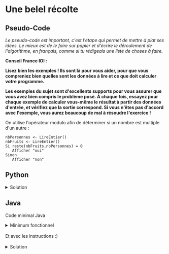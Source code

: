 # Une belel récolte

## Pseudo-Code

_Le pseudo-code est important, c'est l'étape qui permet de mettre à plat ses idées. Le mieux est de le faire sur papier et d'écrire le déroulement de l'algorithme, en français, comme si tu rédigeais une liste de choses à faire._

**Conseil France IOI :**

**Lisez bien les exemples ! Ils sont là pour vous aider, pour que vous compreniez bien quelles sont les données à lire et ce que doit calculer votre programme.**

**Les exemples du sujet sont d'excellents supports pour vous assurer que vous avez bien compris le problème posé. À chaque fois, essayez pour chaque exemple de calculer vous-même le résultat à partir des données d'entrée, et vérifiez que la sortie correspond. Si vous n'êtes pas d'accord avec l'exemple, vous aurez beaucoup de mal à résoudre l'exercice !**

On utilise l'opérateur modulo afin de déterminer si un nombre est multiple d'un autre : 

```
nbPersonnes <- LireEntier()
nbFruits <- LireEntier()
Si reste(nbFruits,nbPersonnes) = 0
   Afficher "oui"
Sinon
   Afficher "non"
```

## Python

<details>
  <summary>Solution</summary>

```Python
nbPersonnes = int(input())
nbFruits = int(input())
if (nbFruits % nbPersonnes) == 0:
   print("oui")
else:
   print("non")
```

</details>

## Java

Code minimal Java

<details>
  <summary>Minimum fonctionnel</summary>

```Java
  class Main {
    public static void main(String[] args) {
      // ton code ici
    }
  }
```

</details>

</br>
Et avec les instructions :)
</br>
</br>

<details>
  <summary>Solution</summary>


```Java
import algorea.Scanner;
class Main
{
   public static void main(String[] args)
   {
      Scanner entrée = new Scanner(System.in);
      int nbPersonnes = entrée.nextInt();
      int nbFruits = entrée.nextInt();
      if ((nbFruits % nbPersonnes) == 0)
      {
         System.out.println("oui");
      }
      else
      {
         System.out.println("non");
      }
   }
}
```

</details>
